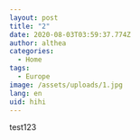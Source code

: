 ```yaml
---
layout: post
title: "2"
date: 2020-08-03T03:59:37.774Z
author: althea
categories:
  - Home
tags:
  - Europe
image: /assets/uploads/1.jpg
lang: en
uid: hihi
---
```

test123
